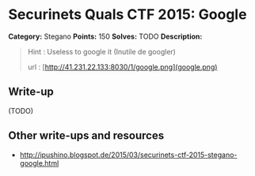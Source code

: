 # Securinets Quals CTF 2015: Google

**Category:** Stegano
**Points:** 150
**Solves:** TODO
**Description:** 

> Hint : Useless to google it (Inutile de googler) 
>
> url : [http://41.231.22.133:8030/1/google.png](google.png)

## Write-up

(TODO)

## Other write-ups and resources

* <http://ipushino.blogspot.de/2015/03/securinets-ctf-2015-stegano-google.html>